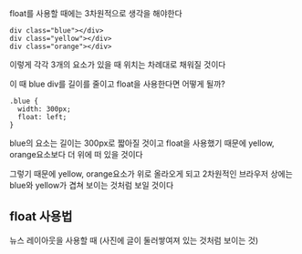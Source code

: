 float를 사용할 때에는 3차원적으로 생각을 해야한다

```
div class="blue"></div>
div class="yellow"></div>
div class="orange"></div>
```
이렇게 각각 3개의 요소가 있을 때 위치는 차례대로 채워질 것이다

이 때 blue div를 길이를 줄이고 float을 사용한다면 어떻게 될까?

```
.blue {
  width: 300px;
  float: left;
}
```
blue의 요소는 길이는 300px로 짧아질 것이고 float을 사용했기 때문에 yellow, orange요소보다 더 위에 떠 있을 것이다 

그렇기 때문에 yellow, orange요소가 위로 올라오게 되고 2차원적인 브라우저 상에는 blue와 yellow가 겹쳐 보이는 것처럼 보일 것이다

## float 사용법

뉴스 레이아웃을 사용할 때 (사진에 글이 둘러쌓여져 있는 것처럼 보이는 것)
